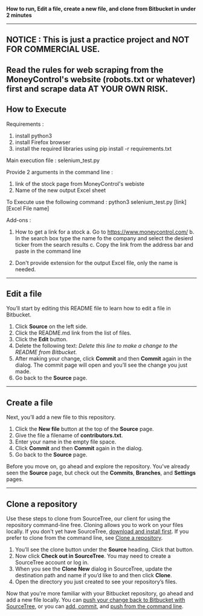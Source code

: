**How to run, Edit a file, create a new file, and clone from Bitbucket in under 2 minutes**

---
## NOTICE : This is just a practice project and NOT FOR COMMERCIAL USE.
## Read the rules for web scraping from the MoneyControl's website (robots.txt or whatever) first and scrape data AT YOUR OWN RISK.

## How to Execute

Requirements :
1. install python3
2. install Firefox browser
3. install the required libraries using pip install -r requirements.txt

Main execution file : selenium_test.py

Provide 2 arguments in the command line :
1. link of the stock page from MoneyControl's webiste
2. Name of the new output Excel sheet

To Execute use the following command :
python3 selenium_test.py [link] [Excel File name]

Add-ons :
1. How to get a link for a stock
	a. Go to https://www.moneycontrol.com/
	b. In the search box type the name fo the company and select the desierd ticker from the search results
	c. Copy the link from the address bar and paste in the command line
	
2. Don't provide extension for the output Excel file, only the name is needed. 
	
---

## Edit a file

You’ll start by editing this README file to learn how to edit a file in Bitbucket.

1. Click **Source** on the left side.
2. Click the README.md link from the list of files.
3. Click the **Edit** button.
4. Delete the following text: *Delete this line to make a change to the README from Bitbucket.*
5. After making your change, click **Commit** and then **Commit** again in the dialog. The commit page will open and you’ll see the change you just made.
6. Go back to the **Source** page.

---

## Create a file

Next, you’ll add a new file to this repository.

1. Click the **New file** button at the top of the **Source** page.
2. Give the file a filename of **contributors.txt**.
3. Enter your name in the empty file space.
4. Click **Commit** and then **Commit** again in the dialog.
5. Go back to the **Source** page.

Before you move on, go ahead and explore the repository. You've already seen the **Source** page, but check out the **Commits**, **Branches**, and **Settings** pages.

---

## Clone a repository

Use these steps to clone from SourceTree, our client for using the repository command-line free. Cloning allows you to work on your files locally. If you don't yet have SourceTree, [download and install first](https://www.sourcetreeapp.com/). If you prefer to clone from the command line, see [Clone a repository](https://confluence.atlassian.com/x/4whODQ).

1. You’ll see the clone button under the **Source** heading. Click that button.
2. Now click **Check out in SourceTree**. You may need to create a SourceTree account or log in.
3. When you see the **Clone New** dialog in SourceTree, update the destination path and name if you’d like to and then click **Clone**.
4. Open the directory you just created to see your repository’s files.

Now that you're more familiar with your Bitbucket repository, go ahead and add a new file locally. You can [push your change back to Bitbucket with SourceTree](https://confluence.atlassian.com/x/iqyBMg), or you can [add, commit,](https://confluence.atlassian.com/x/8QhODQ) and [push from the command line](https://confluence.atlassian.com/x/NQ0zDQ).